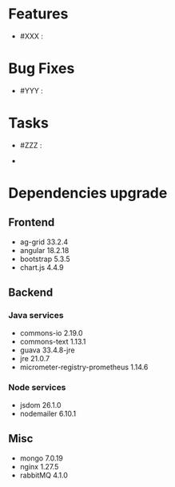 
# Features

- #XXX  : 


# Bug Fixes

- #YYY :


# Tasks

- #ZZZ :

- 
# Dependencies upgrade

## Frontend

- ag-grid 33.2.4
- angular 18.2.18
- bootstrap 5.3.5
- chart.js 4.4.9
  
## Backend 

### Java services 

- commons-io 2.19.0
- commons-text 1.13.1
- guava 33.4.8-jre
- jre 21.0.7
- micrometer-registry-prometheus 1.14.6

### Node services

- jsdom 26.1.0
- nodemailer 6.10.1

## Misc

- mongo 7.0.19
- nginx 1.27.5
- rabbitMQ 4.1.0







